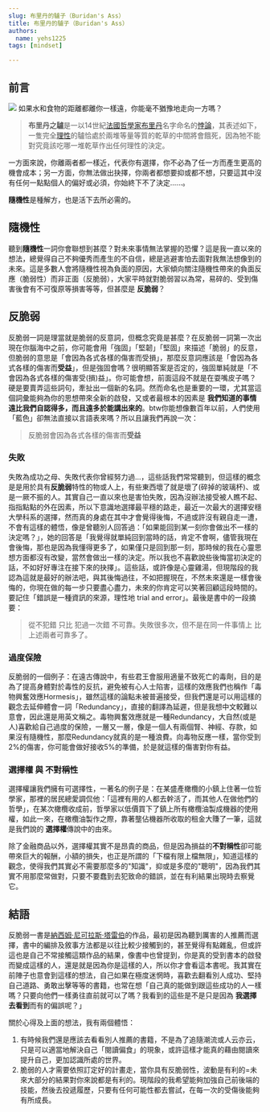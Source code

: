 ```yaml
---
slug: 布里丹的驢子（Buridan's Ass）
title: 布里丹的驢子（Buridan's Ass）
authors:
  name: yehs1225
tags: [mindset]

---
```


## 前言
![](/img/blog/antifragile.jpg)
如果水和食物的距離都離你一樣遠，你能毫不猶豫地走向一方嗎？
<!--truncate-->

> **布里丹之驢**是一以14世紀[法國](https://zh.wikipedia.org/wiki/法国)[哲學家](https://zh.wikipedia.org/wiki/哲学家)[布里丹](https://zh.wikipedia.org/wiki/布里丹)名字命名的[悖論](https://zh.wikipedia.org/wiki/悖论)，其表述如下，一隻完全[理性](https://zh.wikipedia.org/wiki/理性)的驢恰處於兩堆等量等質的乾草的中間將會餓死，因為牠不能對究竟該吃哪一堆乾草作出任何理性的決定。

一方面來說，你離兩者都一樣近，代表你有選擇，你不必為了任一方而產生更高的機會成本；另一方面，你無法做出抉擇，你兩者都想要抑或都不想，只要這其中沒有任何一點點個人的偏好或必須，你始終下不了決定......。

**隨機性**是種解方，也是活下去所必需的。



## 隨機性

聽到**隨機性**一詞你會聯想到甚麼？對未來事情無法掌握的恐懼？這是我一直以來的想法，總覺得自己不夠優秀而產生的不自信，總是逃避害怕去面對我無法想像到的未來。這是多數人會將隨機性視為負面的原因，大家傾向關注隨機性帶來的負面反應（脆弱性）而非正面（反脆弱），大家平時就對脆弱習以為常，易碎的、受到傷害後會有不可復原等損害等等，但甚麼是 **反脆弱**？

## 反脆弱

反脆弱一詞是理當就是脆弱的反意詞，但概念究竟是甚麼？在反脆弱一詞第一次出現在你腦海中之前，你可能會用「強固」「堅韌」「堅固」來描述「脆弱」的反意，但脆弱的意思是「會因為各式各樣的傷害而受損」，那麼反意詞應該是「會因為各式各樣的傷害而**受益**」，但是強固會嗎？很明顯答案是否定的，強固單純就是「不會因為各式各樣的傷害受(損)益」。你可能會想，前面這段不就是在耍嘴皮子嗎？硬是要賣弄這些詞句，牽扯出一個新的名詞。然而命名也是重要的一環，尤其當這個詞彙能夠為你的思想帶來全新的啟發，又或者最根本的因素是 **我們知道的事情遠比我們自認得多，而且遠多於能講出來的**。btw你能想像數百年以前，人們使用「藍色」卻無法直接以言語表來嗎？所以且讓我們再說一次：

> 反脆弱會因為各式各樣的傷害而**受益**



### 失敗

失敗為成功之母、失敗代表你曾經努力過...，這些話我們常常聽到，但這樣的概念是是用於具有**反脆弱**特性的物或人上，有些東西壞了就是壞了(碎掉的玻璃杯)、或是一厥不振的人。其實自己一直以來也是害怕失敗，因為沒辦法接受被人瞧不起、指指點點的外在因素，所以下意識地選擇最平穩的路走，最近一次最大的選擇安穩大學科系的選擇，然而真的身處在其中才會覺得後悔，不過或許沒有親自走一遭，不會有這樣的體悟，像是曾聽別人回答過：「如果能回到某一刻你會做出不一樣的決定嗎？」，她的回答是「我覺得就單純回到當時的話，肯定不會啊，儘管我現在會後悔，那也是因為我懂得更多了，如果僅只是回到那一刻，那時候的我在心靈思想方面都沒有改變，當然會做出一樣的決定。所以我也不喜歡說些後悔當初決定的話，不如好好專注在接下來的抉擇」。這些話，或許像是心靈雞湯，但現階段的我認為這就是最好的辦法吧，與其後悔過往，不如把握現在，不然未來還是一樣會後悔的，你現在做的每一步只要盡心盡力，未來的你肯定可以笑著回顧這段時間的。要記住「錯誤是一種資訊的來源，理性地 trial and error」。最後是書中的一段摘要：

> 從不犯錯 只比 犯過一次錯 不可靠。失敗很多次，但不是在同一件事情上 比上述兩者可靠多了。



### 過度保險

反脆弱的一個例子：在遠古傳說中，有些君王會服用適量不致死亡的毒劑，目的是為了提高身體對於毒性的反抗，避免被有心人士陷害，這樣的效應我們也稱作「毒物興奮效應Hormesis」，雖然這樣的論點未被普遍接受，但我們還是可以用這樣的觀念去延伸體會一詞「Redundancy」，直接的翻譯為延遲，但是我想中文較難以意會，因此還是用英文稱之。毒物興奮效應就是一種Redundancy，大自然(或是人)喜歡給自己過度的保險，一層又一層，像是一個人有兩個腎、神經、存款，如果沒有隨機性，那麼Redundancy就真的是一種浪費。向毒物反應一樣，當你受到2%的傷害，你可能會做好接收5%的準備，於是就這樣的傷害對你有益。



### 選擇權 與 不對稱性

選擇權讓我們擁有可選擇性，一著名的例子是：在某盛產橄欖的小鎮上住著一位哲學家，那裡的居民總愛調侃他：「這裡有用的人都去幹活了，而其他人在做他們的哲學」，在某次橄欖收成前，哲學家以低價買下了鎮上所有橄欖油製成機器的使用權，如此一來，在橄欖油製作之際，靠著壟佔機器所收取的租金大賺了一筆，這就是我們說的 **選擇權**傳說中的由來。

除了金融商品以外，選擇權其實不是昂貴的商品，但是因為損益的**不對稱性**卻可能帶來巨大的報酬，小額的損失，也正是所謂的「下檔有限上檔無限」，知道這樣的觀念，使得我們其實必不需要那麼多的"知識"，抑或是多麼的"聰明"，因為我們其實不用那麼常做對，只要不要蠢到去犯致命的錯誤，並在有利結果出現時去察覺它。



## 結語

反脆弱一書是[納西姆·尼可拉斯·塔雷伯](https://www.google.com/search?sxsrf=APq-WBvJNiTsUEEndsqOpzLWRigLcToi6Q:1647060374496&q=納西姆·尼可拉斯·塔雷伯&stick=H4sIAAAAAAAAAOPgE-LSz9U3yEsvqYovU-IEsU1MU0oKtWSyk630k_Lzs_XLizJLSlLz4svzi7KtEktLMvKLFrEqPd_S-2Lp_qfL2w5tf7phz9P-9c-6O59NWw_kLZzycvb2J3vW72BlBACWepJIXwAAAA&sa=X&ved=2ahUKEwjllq6E4r_2AhUOc5QKHe0eCGwQmxMoAXoECBwQAw)的作品，最初是因為聽到厲害的人推薦而選擇，書中的編排及敘事方法都是以往比較少接觸到的，甚至覺得有點雜亂，但或許這也是自己不常接觸這類作品的結果，像書中也曾提到，你是真的受到書本的啟發而變成這樣的人，還是就是因為你是這樣的人，所以你才會看這本書呢。我其實在前陣子也意會到這樣的想法，自己如果在極度迷惘時，喜歡去翻看別人成功、堅持自己道路、勇敢出擊等等的書籍，也常在想「自己真的能做到跟這些成功的人一樣嗎？只要向他們一樣勇往直前就可以了嗎？我看到的這些是不是只是因為 **我選擇去看到**而有的偏誤呢？」

關於心得及上面的想法，我有兩個體悟：

1. 有時候我們還是應該去看看別人推薦的書籍，不是為了追隨潮流或人云亦云，只是可以適當地解決自己「閱讀偏食」的現象，或許這樣才能真的藉由閱讀來提升自己，更加認識所處的世界。
2. 脆弱的人才需要依照訂定好的計畫走，當你具有反脆弱性，波動是有利的=未來大部分的結果對你來說都是有利的。現階段的我希望能夠加強自己前後端的技能，然後去投遞履歷，只要有任何可能性都去嘗試，在每一次的受傷後能夠有所成長。